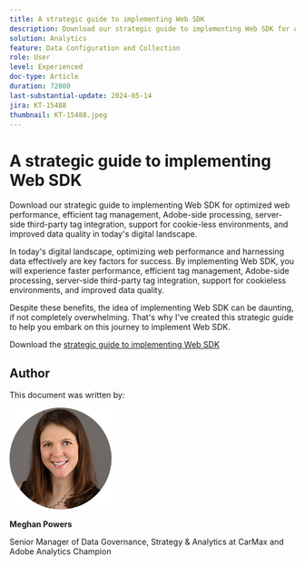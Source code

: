 ```yaml
---
title: A strategic guide to implementing Web SDK
description: Download our strategic guide to implementing Web SDK for optimized web performance, efficient tag management, Adobe-side processing, server-side third-party tag integration, support for cookie-less environments, and improved data quality in today's digital landscape.
solution: Analytics
feature: Data Configuration and Collection
role: User
level: Experienced
doc-type: Article
duration: 72000
last-substantial-update: 2024-05-14
jira: KT-15488
thumbnail: KT-15488.jpeg
---
```


# A strategic guide to implementing Web SDK

Download our strategic guide to implementing Web SDK for optimized web performance, efficient tag management, Adobe-side processing, server-side third-party tag integration, support for cookie-less environments, and improved data quality in today's digital landscape.

In today's digital landscape, optimizing web performance and harnessing data effectively are key factors for success. By implementing Web SDK, you will experience faster performance, efficient tag management, Adobe-side processing, server-side third-party tag integration, support for cookieless environments, and improved data quality.

Despite these benefits, the idea of implementing Web SDK can be daunting, if not completely overwhelming. That's why I've created this strategic guide to help you embark on this journey to implement Web SDK.

Download the [strategic guide to implementing Web SDK](https://www.adobe.com/content/dam/www/us/en/digital-experience/in-product/images/Final%20WebSDK%20Playbook.pdf)


## Author

This document was written by:

![meghan-head-shot](assets/meghan-head-shot.png)

**Meghan Powers**

Senior Manager of Data Governance, Strategy & Analytics at CarMax and Adobe Analytics Champion 

